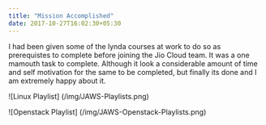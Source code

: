 ```yaml
---
title: "Mission Accomplished"
date: 2017-10-27T16:02:30+05:30
---
```


I had been given some of the lynda courses at work to do so as prerequistes to complete before joining the Jio Cloud team. It was a one mamouth task to complete. Although it look a considerable amount of time and self motivation for the same to be completed, but finally its done and I am extremely happy about it.

![Linux Playlist] (/img/JAWS-Playlists.png)


![Openstack Playlist] (/img/JAWS-Openstack-Playlists.png)
 
